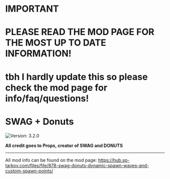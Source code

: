 # IMPORTANT
# PLEASE READ THE MOD PAGE FOR THE MOST UP TO DATE INFORMATION!
# tbh I hardly update this so please check the mod page for info/faq/questions!
#
#

# SWAG + Donuts
![Version: 3.2.0](https://img.shields.io/badge/Version-3.2.0-informational?style=flat-square)

**All credit goes to Props, creator of SWAG and DONUTS**

---

All mod info can be found on the mod page: https://hub.sp-tarkov.com/files/file/878-swag-donuts-dynamic-spawn-waves-and-custom-spawn-points/
